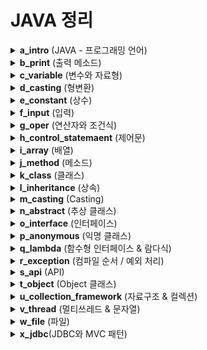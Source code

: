 
# JAVA 정리

<details>
<summary><strong>a_intro</strong> (JAVA - 프로그래밍 언어)</summary>

## 프로그래밍 언어
- 프로그래밍 언어는 **개발자와 운영체제가 소통하기 위한 언어**

### 소스코드
- 개발자와 운영체제가 소통할 내용을 글로 작성해 놓은 것

### 소스파일 (.java)
- 소스코드를 작성해 놓은 파일

### 컴파일
- 사람의 언어(소스코드)를 컴퓨터 언어로 변환하는 작업

### 컴파일러
- 컴파일을 수행하는 프로그램 혹은 명령어  
- 위에서 아래로, 좌에서 우로 번역

### 프로그램
- 소스코드로 잘 짜여진 틀

### 콘솔
- 개발자와 운영체제가 소통한 결과를 보여주는 창

---

## 프로그램 구조 비교

### 일반 프로그램
- **구성**: 프로그램 → OS → 하드웨어  
- **특징**
  - 이식성이 좋지 않음
  - 하드웨어에 직접 접근 가능

### JAVA 프로그램
- **구성**: JAVA 프로그램 → JVM → OS → 하드웨어  
- **특징**
  - 이식성이 좋음
  - 하드웨어에 직접 접근하기 어려움

---

## JVM, JRE, JDK

### JVM (Java Virtual Machine)
- 자바 프로그램을 실행해주는 가상 머신

### JRE (Java Runtime Environment)
- JVM을 생성하며, 실행에 필요한 라이브러리 포함

### JDK (Java Development Kit)
- 컴파일 명령어와 실행 명령어 제공  
- JRE + 개발에 필요한 도구 포함

---

## JDK 설치
[다운로드 링크](https://drive.google.com/file/d/1bsLuMXWQ-yg50m4SNToucnhEBMLSg6He/view?usp=drive_link)

### 환경 변수 설정
- 매번 해당 경로로 들어가서 실행하는 것이 불편하기 때문에 환경 변수 설정
- 설치된 프로그램을 CLI 환경에서 명령어처럼 사용하기 위해 **Path에 경로 등록**  
- 이를 통해 어디서든지 해당 명령어 실행 가능

---

## IDE (통합 개발 환경) 설치
- **이클립스** (무료, 정부 표준)  
  [다운로드 링크](https://drive.google.com/file/d/18qYUbfdkXWrX0hbSnvFOuihh9MXI_k7j/view?usp=drive_link)

- **인텔리제이** (유료, 다양한 기능)

---

## 기본 구조
기본 구조

```
프로젝트
  └── 패키지 (소문자 시작)
    └── 클래스 (대문자 시작)
      └── 메소드 (이름 + 소괄호)
        └── 소스코드
```
</details>



<details>
<summary><strong>b_print</strong> (출력 메소드)</summary>

## 출력 메소드

### 주요 출력 메소드
1. **print()**  
   - 마지막에 자동으로 줄바꿈되지 않고, 아래 문장과 이어서 출력됨

2. **println()**  
   - 마지막에 자동으로 줄바꿈됨

3. **printf()**  
   - 서식 문자를 사용하여 출력 가능  
   - 자동으로 줄바꿈되지 않음

### 출력 메소드를 사용하는 이유
- 오류를 구체적으로 확인하기 위해 개발자가 사용하는 도구

#### 예시 1: 출력 없이 코드만 작성
A 코드
B 코드
C 코드
D 코드

- 오류 발생 시 어떤 라인에서 발생했는지 알기 어렵다.

#### 예시 2: 출력 메소드 사용
```java
A 코드
System.out.println("A");
B 코드
System.out.println("B");
C 코드
System.out.println("C");
D 코드
System.out.println("D");
```

- "C"가 콘솔에 출력되었다면, 위에서 아래로 번역되기 때문에 D 코드에 문제가 발생한 것으로 판단된다.

</details>

<details>
<summary><strong>c_variable</strong> (변수와 자료형)</summary>

## 변수
- 변수는 저장공간이다.

```x = 10```

- 저장공간의 이름: x  
- 대입 연산자: =  
- 값(상수): 10

---

## 자료형(type)
- 자료형은 저장공간의 종류이다.

| 자료형 | type  | byte | 값 |
|--------|-------|------|-----------------------------|
| 정수형 | byte  | 1    | 1, 4, -120, 100 ...        |
|        | short | 2    | 123, 9, 150, -55           |
|        | int   | 4    | -2147483648 ~ 2147483647   |
|        | long  | 8    | 30L, 8L, -15464839203 ...  |
| 실수형 | float | 4    | 3.12, 2.59, -123.456, 2.0 |
|        | double| 8    | 3.12, 2.59, -123.456, 2.0 |
| 문자형 | char  | 2    | 'a', 'b', '3' ...           |
| 문자열 | String| ?    | "ABC", "0.0", "123.321", "A" ... |

---

## 변수의 선언
자료형 변수명 = 초기값;


예시:
``` int x = 10; ```

- x라는 이름의 저장공간이 int형으로 할당(allocation)되고 그 안에 10이 들어간다.

---

## 주소
``` int x = 10; ```

- x라는 이름의 저장공간이 int형으로 RAM에 할당되면, 고유한 값인 주소값이 부여된다.  
- 프로그램 실행 중 주소가 이동될 수 있으나, 중복은 없다.

---

## 변수의 사용

```
int data = 10;   // 저장공간
data = 20;     // 저장공간
data + 9;      // 값
data = data + 2;   // 저장공간 + 값
```

- 변수를 사용한 부분 전체에서 값이 참조된다.

---

## 변수 선언시 주의사항
1. 같은 이름의 변수로 선언할 수 없다.
2. 초기화를 해준다  
   - 정수: 0  
   - 실수: 0.0  
   - 문자: ' '  
   - 문자열: "", null
3. 되도록 선언부에 한꺼번에 선언 (영역 상단)

---

## 변수를 사용하는 이유
1. 반복되는 값을 쉽게 관리하기 위해서
2. 의미 없는 값을 하나의 정보로 만들기 위해서 (자료구조)

</details>


<details>
<summary><strong>d_casting</strong> (형변환)</summary>

## 형변환

### 자동 형변환
- 정수 + 정수 = 정수  
- 정수 + 실수 = 실수  
- 정수 + 문자 = 정수  

### 강제 형변환 (Casting)
- (자료형)값
- 예시:
```(double)3 == 3.0```


---

## 문자열 형변환

### 1. 다른 자료형 → 문자열
- 문자열과 다른 일반 자료형을 연결하면 결과는 **문자열**이 된다.

### 2. 문자열 → 다른 자료형
- 일반 자료형은 일반 자료형끼리만 형변환 가능  
- 문자열 타입은 **클래스 타입**으로, 일반 자료형의 클래스 타입 도움 필요

```
Integer.parseInt("") => 전달한 문자열에서 변환(추출)된 정수
Double.parseDouble("") => 전달한 문자열에서 변환(추출)된 실수
```
</details>

<details>
<summary><strong>e_constant</strong> (상수)</summary>

## 상수
- 항상 그대로인 수  
- 값은 변경할 수 없음

final 자료형 상수명 = 값;


---

## 상수를 사용하는 이유
- 값에 의미를 부여하기 위해 사용

</details>

<details>
<summary><strong>f_input</strong> (입력)</summary>

## 입력
- 커서가 깜빡이고 있는 상태를 **입력 상태**라고 한다.  
- 입력하기 전에 **출력을 통해 사용자에게 어떤 값을 입력해야 하는지 알려주어야 함**

---

## 입력 클래스
```java
Scanner sc = new Scanner(System.in);
```

- Scanner: 자료형
- sc: 변수명
- new Scanner(System.in): 값 (입력 받을 객체 생성)

---

## 입력 메소드
### next()
- 사용자가 입력한 공백 또는 줄바꿈 문자(엔터)를 구분점으로 문자열을 분리한다.
- 첫 번째 문자열은 첫 번째 next()에 담기고
- 두 번째 문자열은 두 번째 next()에 담긴다.

### nextLine()
- 사용자가 입력한 문자열 값
- 공백 문자도 값으로 취급하기 때문에 그대로 입력 받는다.

</details>

<details>
<summary><strong>g_oper</strong> (연산자와 조건식)</summary>

## 연산자
- 기능이 있는 특수문자

---

## 연산자의 우선순위
- 하나의 식에 여러 종류의 연산자가 사용될 경우, **어떤 순서로 연산되는지** 확인

1. 최우선 연산자  
2. 단항 연산자  
3. 산술 연산자  
4. 쉬프트 연산자  
5. 관계 연산자  
6. 논리 연산자  
7. 삼항 연산자  
8. 대입 연산자

---

## 결합성
- 하나의 식에 동일한 연산자가 여러 개 사용되면, **알맞는 방향으로 결합되어 연산**되는 성질

---

## 논리형 (boolean)
- 참: `true`  
- 거짓: `false`

```java
boolean check = true;
boolean check2 = 10 > 11; // false
```

- 초기값은 `false`

---

## 조건식
- 결과가 참 또는 거짓, 둘 중 하나가 나오는 식  
- 항상 **값으로 취급**

### 관계 연산자
| 연산자 | 의미       |
|--------|-----------|
| ==     | 같다      |
| !=     | 같지 않다 |
| <, >   | 미만, 초과 |
| <=, >= | 이하, 이상 |

### 논리 연산자
| 연산자 | 의미                   |
|--------|-----------------------|
| &&     | AND, 두 조건 모두 참이면 참 |
| ||     | OR, 둘 중 하나라도 참이면 참 |

### 단항 연산자
| 연산자 | 의미            |
|--------|----------------|
| !      | NOT, 참→거짓, 거짓→참 |

### 삼항 연산자
``` 조건식 ? 참 : 거짓 ```

---

## 대입 연산자 (복합 대입 연산자 / 누적 연산자)

```
int money = 10000;
// money = money - 1000
money -= 1000;
System.out.println(money);

int data = 10;
data += 1;
data++;
System.out.println(data);
```


---

## 증감 연산자
- `++`, `--`

### 전위형
- 해당 라인부터 바로 적용
```
++data;
--data;
```


### 후위형
- 다음 라인부터 적용
```
data++;
data--;
```

</details>


<details>
<summary><strong>h_control_statemaent</strong> (제어문)</summary>

## 제어문
- 컴파일러의 제어를 컨트롤 할 수 있는 문장

---

### ▶ 조건문

#### ▷ if문
```java
if(조건식){
    실행할 문장;
}
```
1. 위 조건식 결과와 상관없이 무조건 검사
```
if(조건식){
    실행할 문장;
}
if(조건식){
    실행할 문장;
}
...
if(조건식){
      실행할 문장;
}
```
   
2. 위 조건식이 false여야 검사, true라면 검사하지 않는다

```
if(조건식){
      실행할 문장;
}
else if(조건식){
      실행할 문장;
}
else if(조건식){
      실행할 문장;
}
else {
      실행할 문장;
}
...
else {
            실행할 문장;
         }
```

### ▷ switch문
```
switch(값) {
    case 값1:
        실행할 문장;
        break;
    case 값2:
        실행할 문장;
        break;
    ...
    default:
        실행할 문장;
        break;
}
```

## ※ 삼항 연산자, if, switch문의 비교
- **삼항 연산자**: 조건식을 1개만 사용할 때  
- **if문**: 조건식에 비교 연산자(>, <, <=, >=)를 사용하거나 여러 조건식을 논리 연산자로 연결할 때  
- **switch문**: 하나의 변수에 여러 경우의 값이 담길 수 있고, 각 값이 같은지 비교할 때

---

## ▶ 반복문

### ▷ for문
```java
int i = 0; i < 10; i++
for(초기식; 조건식; 증감식) {
    실행할 문장;
}
```


**for문 흐름**
1. 초기식  
2. 조건식(true)  
3. 실행할 문장  
4. 증감식  

반복:  
5. 조건식(true)  
6. 실행할 문장  
7. 증감식  

종료:  
8. 조건식(false)  
9. 반복 종료

---

### ▷ while문
```
while(조건식) {
실행할 문장;
}
```

---

### ▷ do ~ while문
```
do {
실행할 문장;
} while(조건식);
```

---

### ※ 반복문 선택 기준
- for문: 반복 횟수를 알 때  
- while문: 반복 횟수를 모를 때  
- do ~ while문: 무조건 처음 한 번은 실행해야 할 때

---

## ▶ 기타 제어문
- break: 즉시 해당 중괄호 영역을 탈출  
  - if문 안에서 사용 시, if문 자체가 아니라 감싸고 있는 중괄호 영역을 탈출  
- continue: 즉시 다음 반복으로 넘어감  
  - 아래 코드를 실행하지 않기 위해 사용

</details>

<details>
<summary><strong>i_array</strong> (배열)</summary>

## 배열을 사용하는 이유
1. 변수를 여러 개 선언하면 이름도 여러 개 생김  
   → 관리가 불편  
   → n칸 배열을 한 번만 선언하면 저장공간 n개 생성, 이름도 1개 → 관리 편함
2. 규칙성이 없는 값에 규칙성을 부여하기 위해 사용

---

## 배열 선언

```java
// 어떤 값을 넣을지 알 때
자료형[] 배열명 = {값1, 값2, ...};

// 어떤 값을 넣을지는 모르나, 칸 수를 알 때
자료형[] 배열명 = new 자료형[칸수];

// 값과 칸 수 모두 모를 때
자료형[] 배열명 = null;
```
- new: Heap 메모리에 할당, 초기값 자동 초기화

- null: 주소 초기값, 어떤 값을 넣을지 모를 때

- Java 배열은 항상 Heap(동적 메모리)에 할당 → 동적 배열만 존재

---

## 배열 구조
-int[] arData : 저장공간 1개
- 5개의 값을 담으려면 5칸 필요 → Heap 메모리에 할당
- 첫 번째 저장공간 주소가 arData에 들어감 → 다음 주소 접근은 + n
- Java에서는 주소 접근 연산자 없으므로 [] 사용

```
Data[2] // index 2 값 읽기
```

- 배열의 방 번호 → index, 항상 0부터 시작

---

## length
- 배열 선언 시 length 상수 생성 → 배열 길이 담김
- 사용: 배열명.length

---
## 배열 사용 예시
```
int[] arData = new int[5];  // 저장공간
arData[0] = 120;            // 값 할당
arData[0] + 9;              // 값 참조
System.out.println(arData); // 주소값 출력
arData[2] = arData[0] + arData[1]; // 저장공간, 값 계산
System.out.println(arData[5]);     // 오류 발생
```
---
## 2차원 배열
- 배열 안에 배열
- 1차원 배열을 여러 개 선언하면, 관리하기 어렵다.
-	2차원 배열 n행 m열을 한 번만 선언하자!
-	2차원 배열부터는 메모리 낭비가 심하므로 선호하지 않는다.

  ---

## 2차원 배열 선언
```
// 값이 있을 때
자료형[][] 배열명 = {{값1, 값2, ...}, {값3, 값4, ...}, ...};

// 값은 모르지만 행과 열을 알 때
자료형[][] 배열명 = new 자료형[행][열];

// 값과 크기 모두 모를 때
자료형[][] 배열명 = null;
```
</details>

<details>
<summary><strong>j_method</strong> (메소드)</summary>

## 메소드
- 이름 뒤에 소괄호  
- 단, 키워드 뒤에 소괄호는 메소드가 아니다  
- 저장공간이다

예시:
```
f       (x)   =  2x + 1  
메소드  매개      리턴값  
이름     변수
```
---

## 메소드 선언
(1)리턴타입 (2)메소드명 (자료형 (3)매개변수명, ....) {  
  (4)실행할 문장  
  (5)return 리턴값;  
}  

- (1) 리턴값이 있다면 리턴값의 자료형을 작성, 없다면 void  
- (2) 동사로 작성  
- (3) 외부에서 전달받을 값이 있다면 자료형과 순서에 맞게 선언  
 - 생략 시 외부에서 값을 전달받을 수 없음  
- (4) 생략 가능, 메소드 기능을 구현하는 로직 작성  
- (5) 생략 가능, 리턴값이 있다면 사용한 부분 전체가 리턴값으로 봐야함  

---

## 메소드 선언 순서 (예제: 두 정수 덧셈)

1. 메소드 이름 결정  
 ```add(){}  ```

2. 매개변수 결정  
 ```add(int number1, int number2){}  ```

3. 실행할 문장 작성  
```
add(int number1, int number2){  
  int result = number1 + number2  
 }
```

4. 리턴값 작성  
```
 add(int number1, int number2){  
  int result = number1 + number2  
  return result;  
 }
 ```

5. 리턴타입 결정  
```
int add(int number1, int number2){  
  int result = number1 + number2  
  return result;  
 }
```

---

## 메소드 주의사항
1. 메소드를 선언할 때 `{}`가 있으며 반드시 메소드 밖에서 선언  
2. 메소드를 사용할 때 `{}`가 없으며 반드시 메소드 안에서 사용  

---

## 메소드를 사용하는 이유
1. 재사용성 (특정성을 부여하지 않음)  
2. 소스코드 간결화

</details>

<details> <summary><strong>k_class</strong> (클래스)</summary>

## 클래스(반)
- 공통 요소를 한 번만 선언해 놓고 가져다 사용하도록 설계

### 특징
1. **타입**
   - 클래스 안에 선언된 변수와 메소드를 사용하려면 해당 클래스 타입으로 변수를 선언해야 함
2. **주어**
   - 예: Monkey.eat("바나나") → 원숭이가 바나나를 먹는다
   - 항상 클래스 이름으로 시작하며, 앞글자를 대문자로 작성

---

## 클래스 선언
```
class 클래스명 {
  필드(변수, 메소드)
}
```

---

## 클래스 필드 사용
1. **객체화(instance)**
   - 객체(instance variable)을 만드는 작업, 추상적인 개념을 구체화
   - 예: ```클래스명 객체명 = new 클래스명();```
   - `.`(닷 연산자): 멤버 변수 접근, 주소값 뒤에서만 사용 가능

2. **static**
   - 모든 객체가 공유해야 하는 필드일 경우 사용
   - 클래스 하나당 한 개만 존재, 객체 없이 클래스명으로 접근

---

## 생성자
- 클래스 이름 뒤에 소괄호가 있는 형태, 메소드와 기능 비슷하지만 리턴 없음
- 역할
  1. 해당 클래스의 필드를 메모리에 할당하고 주소값 부여
  2. 초기화

### 기본 생성자
- 매개변수 없는 생성자
- 클래스 선언 시 자동으로 생성
- 사용자가 직접 생성자 선언 시 기본 생성자는 사라짐

---

## this
- 필드에 접근한 객체의 주소값을 참조
- 접근한 객체의 필드 주소값이 this에 자동 저장

---

## 변수의 종류
1. **전역 변수**
   - 클래스 필드로 메소드 밖에 선언
   - 클래스 내 모든 메소드에서 접근 가능
   - 생성자를 통해 메모리에 할당, 객체마다 별도로 존재

2. **지역 변수**
   - 메소드 내부 또는 `{}` 내부에서 선언
   - 선언 영역 내에서만 사용 가능, 종료 시 사라짐
   - 반드시 초기화 필요

3. **정적 변수(static 변수)**
   - 클래스 변수라고도 함, static 키워드 사용
   - 프로그램 실행 시 가장 먼저 메모리에 할당, 단 한 번만 할당
   - 모든 객체가 공유, 객체 생성 없이 클래스명으로 접근 가능
</details>

<details> <summary><strong>l_inheritance</strong> (상속)</summary>


## 상속이 필요한 경우
1. 기존에 선언된 클래스의 필드를 새 클래스에서 그대로 사용하고자 할 때
2. 여러 클래스 선언 시 필드가 겹치면, 부모 클래스를 먼저 선언하고 공통 필드를 묶어 자식 클래스에 상속

---

## 상속 문법
```
class A {
  // A 필드
}
```
```
class B extends A {
  // A, B 필드
}
```

- A: 부모 클래스, 상위 클래스, 슈퍼 클래스, 기반 클래스
- B: 자식 클래스, 하위 클래스, 서브 클래스, 파생 클래스

---

## super() - 부모 생성자
- 자식 클래스 타입의 객체는 부모 필드에 접근 가능
- 자식 생성자만 호출 시, 자식 필드만 메모리에 할당
- 실제로 자식 생성자 호출 시 부모 생성자도 호출되어 부모와 자식 필드 모두 메모리에 할당
- 부모 생성자 호출 방법: `super()`
- 코드 맨 첫 줄에 작성 필요
- super()를 생략하면 컴파일러가 자동 작성

---

## 접근 권한 제어자(Access Modifier)
1. **default**: 같은 패키지 내 접근 가능, 다른 패키지 접근 불가
2. **public**: 모든 곳에서 접근 가능, 클래스 앞에 붙이면 해당 파일의 메인 클래스 의미
3. **protected**: 다른 패키지 접근 불가, 자식 클래스 접근 가능
4. **private**: 다른 클래스에서 접근 불가

### private 사용 이유
- 외부에서 직접 필드 접근을 막고, 메소드를 통해 접근하도록 유도
- public 접근자를 통해 외부 접근 허용
- public 접근자 2가지: getter, setter
- 클래스 설계 시 변수는 private로 선언하고 getter, setter 통해 접근

---

## 단축키
- Alt + Shift + S, R : getter, setter 생성

  </details>

<details> <summary><strong>m_casting</strong> (Casting)</summary>

## 모든 자식은 부모타입이다

---

## Casting

### 1. Up Casting
- 자식 값을 부모 타입으로 형변환
- 자식에서 구현한 필드는 다른 곳에 위치하고,
  구현된 부모 필드만 들어간다

### 2. Down Casting
- 부모 타입에 자식값을 담아놓은 up casting 객체를 다시 자식 타입에 담을 수 있음
- 분리되었던 자식 필드가 다시 붙어 자식 타입에 들어감

※ 부모 값을 자식 타입으로 형변환 시 오류 발생

---

## Casting을 잘 사용하는 방법
1. 모든 자식들을 하나의 타입으로 묶을 때 **up casting** 진행
2. 전달받은 자식 객체가 어떤 타입인지 검사 후
   해당 타입으로 **down casting** 진행
- 즉, 묶어서 하나의 타입으로 받고, 다시 원래 타입으로 복구

---

## 타입 비교 연산자

### instanceof: 조건식
- 사용법: 객체명 instanceof 클래스명
1. 객체가 클래스 타입일 경우 → true
2. 객체가 클래스 타입이 아닐 경우 → false

</details>

<details> <summary><strong>n_abstract</strong> (추상 클래스)</summary>

# JAVA - 추상 클래스

## 정의
- 필드 안에 구현되지 않은 메소드가 있는 클래스를 **추상 클래스**라고 한다.
- 구현되지 않은 메소드를 **추상 메소드**라고 부른다.
- 추상 클래스는 반드시 재정의를 통해 구현해야 메모리에 할당된다.
- "강제성"을 위해 사용된다.

## 추상 클래스 선언

```
abstract class 클래스명 {
    // 추상 메소드
    abstract 리턴타입 메소드명(매개변수, ...);

    // 일반 메소드도 선언 가능
    리턴타입 메소드명(매개변수, ...) {
        // 구현 내용
    }
}
```

</details>

<details> <summary><strong>o_interface</strong> (인터페이스)</summary>


## 정의
- 추상 클래스를 고도화한 문법
- **상수**와 **추상 메소드**만 존재
- 구현은 지정한 클래스에서 진행
- 인터페이스를 클래스에 지정할 때는 **implements** 키워드 사용

## 추상 클래스와 인터페이스 관계
- 인터페이스를 클래스에 바로 지정하면 모든 메소드 구현이 강제됨
- 일반적으로 필요한 메소드만 골라서 재정의 가능
- 강제성을 없애는 중간 클래스는 **추상 클래스**로 선언
  - 추상 클래스 이름 뒤에는 `Adapter`를 붙임

## 특징
1. 인터페이스도 자료형(타입)
   - 인터페이스를 구현한 클래스는 모두 인터페이스 타입
2. 인터페이스끼리 필드 상속 시 `extends` 사용
3. **default 메소드**
   - 인터페이스 내부에서 일반 메소드 선언 가능 (JDK 8부터)
</details>

<details> <summary><strong>p_anonymous</strong> (익명 클래스)</summary>


## 내부 클래스 (Inner Class)
- 어떤 영역 안에 클래스가 선언되면 내부 클래스라고 함

## 익명 클래스 (Anonymous Inner Class)
- 이름이 없는 클래스
- 구현되지 않은 필드를 구현하기 위해 **일회성**으로 생성됨

## 실습 예시
- 나이키 회사를 설립
  - 잠실점: 일반 판매 진행
  - 강남점: 무료 나눔 행사 진행

- 지점 신규 오픈 시 본사에 **최초 1회 등록**
- 무료 나눔 행사 중:
  - "무료 나눔 행사" 출력
- 일반 판매 중:
  - 판매를 직접 수행 (`sell()` 메소드 사용)
- 무료 나눔 행사 지점은 판매 방식을 등록할 필요 없음
</details>


<details> <summary><strong>q_lambda</strong> (함수형 인터페이스 & 람다식)</summary>

## 함수형 인터페이스 (Functional Interface)
- 인터페이스 중 추상 메소드를 **하나만** 가지고 있는 인터페이스
- @FunctionalInterface를 인터페이스 위에 작성하여 **단 하나의 추상 메소드만 선언 가능**

## 람다식 (Lambda Expression)
- 함수형 인터페이스에서 **메소드 이름이 필요 없음**
- 이름 없는 메소드로서 값처럼 사용 가능
- 매개변수로 전달 가능
- 익명 메소드(Anonymous Method)라고도 부름

### 람다식 문법
1. (매개변수 형식 나열, ...) -> 리턴값;
2. (매개변수 형식 나열, ...) -> {실행할 문장; return 리턴값;};
3. 매개변수 -> 리턴값;
4. 매개변수 -> {실행할 문장; return 리턴값;};
5. 참조형 (::)
   - 생성자 참조: 클래스명::new
   - 메소드 참조
     - static, 접근 객체 메소드: 클래스명::메소드명
     - 일반: 객체명::메소드명

## [기초 실습]
- package: lambdaTask
- PrintName 인터페이스 선언
  - String getFullName(String, String) 추상 메소드 선언
  - 성과 이름 전달받음
- PrintNameTest 클래스
  - void printFullName(PrintName, String, String) 메소드
  - 외부 구현된 PrintName 전달받아 전체 이름 출력
- main 메소드에서 printFullName() 사용하여 테스트

## [심화 실습]
- 여러 개 정수 입력 후 덧셈, 뺄셈 결과 확인 애플리케이션

### 예시
- 입력: 7 + 35 - 9 → 출력: 33
- 입력: -9 + 8 + 10 → 출력: 9

### 조건
- 사용자가 정상적으로만 입력한다고 가정
- 함수형 인터페이스 Calc: 두 정수 전달받아 int 리턴
- 함수형 인터페이스 OperCheck: 전체 식 전달받아 String[] 리턴
- MyMath 클래스
  - static 메소드 operate: 두 정수 덧셈, 뺄셈 람다식 리턴
  - main 메소드에서 getOpers를 람다식으로 구현
- 첫 번째 정수가 음수일 경우 오류 해결
</details>

<details> <summary><strong>r_exception</strong> (컴파일 순서 / 예외 처리)</summary>

## 컴파일 순서
1. 디버그: 오류 검사
2. 빌드: 프로그램 생성
3. 링크: 생성된 프로그램까지의 경로를 저장
4. 실행

## 예외 처리
- 컴파일 오류: 빨간줄, 문법 오류
- 빌드 오류: 실행하자마자 오류
- 런타임 오류: 잘 실행되다가 갑자기 오류, 사용자의 입력 및 외부 요인에 의한 오류

런타임 오류는 제어문으로 막을 수 없는 경우가 있으며, 이 때 예외 처리 문법으로 해결 가능

## 예외 처리 문법
```java
try {
    // 오류가 발생할 수 있는 문장
}
 catch (예외 이름 객체명) {
    // 오류 발생 시 실행할 문장
}
catch (예외 이름 객체명) {
    // 다른 오류 발생 시 실행할 문장
}
...
finally {
    // catch에서 잡히지 않은 오류가 있더라도 무조건 실행
}
```

## 예외 발생
- 직접 예외를 발생시키려면 예외 던지기를 사용
- 생성자 호출 전 throw 키워드 사용

## 사용자 정의 예외

- 기본적으로는 예외가 아닌 특정 상황에서 직접 예외를 만들 수 있음
- Exception 혹은 RuntimeException을 상속받아 예외 클래스 선언

1. Exception은 컴파일 오류 발생 → 예외처리를 강제
2. RuntimeException은 컴파일 오류 없음 → 예외처리 선택 가능

</details>

<details> <summary><strong>s_api</strong> (API)</summary>

## API (Application Programming Interface)
개발에 필요한 라이브러리들의 집합.
선배 개발자들이 만들어 놓은 소스코드의 집합

## 내부 API
- JDK 설치 시 제공해주는 기본 API

## 외부 API
- 사설 업체에서 개발한 패키지 밑 클래스들을 의미
- 보통 JAR 파일로 배포하며, 자바 프로젝트의 Build Path에 추가해서 사용

## JAR 파일을 프로젝트에 추가하기
1. 배포된 JAR 파일을 다운 받는다
2. 프로젝트 우클릭 → Build Path → Configure Build Path
3. Libraries 탭 클릭 → ClassPath (안되면 ModulePath) 클릭 → Add External JARs
4. 저장된 경로의 `.jar` 파일 더블 클릭으로 추가
5. Apply and Close

</details>

<details> <summary><strong>t_object</strong> (Object 클래스)</summary>

최상위 부모로서, 모든 클래스는 자동으로 Object를 상속받는다.

## 1. toString()
- 항상 객체명을 출력할 때에는 toString()을 붙여서 출력
- 객체명만 출력 메소드에 전달해도 toString()의 문자열 값이 출력됨
- 기본적으로 Object에 선언된 toString()은 소속과 필드 주소를 문자열로 리턴
- 실무에서는 불필요한 정보이므로, 필드 정보를 확인하도록 재정의 후 사용
- 클래스 선언 시 각 필드의 초기화 여부를 확인할 때 활용

## 2. equals()
- 주소값을 비교하는 메소드이며 `==`과 동일
- String 클래스에서 equals()를 값 비교로 재정의
- 문자열 비교는 무조건 equals() 사용
- 원하는 필드를 비교하려면 반드시 equals()를 재정의해야 함

## 3. hashCode()
- 자바에서 사용하는 고유한 주소값
- JVM에서 관리하며 중복 없는 값, 실제 메모리 주소와 다름
- 컬렉션 프레임워크에서 재정의 목적을 이해하도록 함

</details>

<details> <summary><strong>u_collection_framework</strong> (자료구조 & 컬렉션)</summary>

## 알고리즘
어떤 문제가 발생되었을 때 해결할 수 있는 절차 혹은 순서

## 자료구조(저장공간)
의미 없는 데이터를 하나의 정보로 만들어주는 알고리즘들의 집합.  
저장소의 종류에 대해 알아보자!

## 컬렉션 프레임워크(Collection Framework)
많은 데이터를 쉽고 효과적으로 관리할 수 있는 자료구조 클래스들의 집합

### List
List는 인터페이스이다.
1. **Vector**: 용량 관리, 보안성 강화, 처리량 감소
2. **LinkedList**: FILO로 인해 넣을 때는 빠르지만, 원하는 위치의 데이터를 가져오는 것이 상대적으로 느림
3. **ArrayList**: 인덱스로 데이터를 관리. 컬렉션 클래스 중 실무에서 가장 많이 사용됨.  
   배열의 특징인 인덱스를 이용하여 값을 저장하고 관리

**배열과 ArrayList의 차이**
- 배열: 길이에 제한이 있을 때 사용
- ArrayList: 몇 개의 데이터가 들어올지 알 수 없을 때 사용

### 실습 1
과일 정보를 담을 클래스 선언(Fruit)
- 과일 이름(중복 없음)
- 과일 가격

CRUD 관련 기능을 담아놓을 클래스 선언(Market)
- 과일 추가
- 과일 삭제
- 과일 가격이 평균 가격보다 낮은지 검사
- 과일 전체 조회
- 과일 이름으로 가격 조회

### 실습 2
음식 정보를 담을 클래스 선언(Food)
- 음식 이름
- 음식 가격
- 음식 종류(한식, 중식, 일식, 양식)

CRUD 관련 기능을 담아놓을 클래스 선언(Restaurant)
- 음식 추가
- 음식 이름으로 음식 종류 조회
- 사용자가 원하는 종류의 음식 전체 조회
- 음식 종류 수정 후 가격 10% 상승
- 사용자가 원하는 종류의 음식 개수 조회

### 숙제
직접 주제를 정한 뒤 CRUD 연습하기.  
총 3가지의 주제로 구성하고 구현

### Set(집합)
Set은 인터페이스이다.  
List와 마찬가지로 Collection 인터페이스를 상속받음

**HashSet**
- 집합에서 중복되는 원소를 포함할 수 없는 것처럼, 중복되는 값을 무시
- 저장된 값들은 인덱스가 없기 때문에 순서 없음
- 값의 유무 검사에 특화, 해시코드 기반으로 유무 검사 → 속도가 상대적으로 좋음

**Iterator**
- 순서가 없는 객체에 순서를 부여하거나, 순서가 있어도 Iterator 방식의 순서로 변경
- 해당 객체에 `iterator()` 메소드 사용, 리턴 타입은 Iterator
- `hasNext()`로 다음 값 존재 여부 검사, `next()`로 값 가져오기

### Map
Set과 Collection 2개의 자료구조를 하나로 합친 자료구조  
List와 Set처럼 Collection 상속하지 않고 독립적

**HashMap** (서버 간 데이터 전달)
- Key와 Value 한 쌍으로 저장, 검색 목적
- Key에 중복 값 넣으면 Value가 최근 값으로 수정
- Key가 중복되지 않으면 새롭게 추가
- Value는 중복 가능

</details>

<details> <summary><strong>v_thread</strong> (멀티쓰레드 & 문자열)</summary>

## 프로그램, 프로세스, 쓰레드

- **프로그램**: 실행이 안 된 상태
- **프로세스**: 실행 중인 프로그램
- **쓰레드**: 프로세스 내의 작업 처리 경로

### 쓰레드 유형
- **싱글 쓰레드 (단일 쓰레드)**
  - 처리 경로가 하나이므로 직렬적 처리
  - 하나의 작업 문제 발생 시 다른 작업에는 영향 없음 → 안정성 보장
  - 설계가 단순

- **멀티 쓰레드 (다중 쓰레드)**
  - 한 프로세스를 동시에 처리하는 것처럼 보이나, 실제는 짧은 단위로 분할 후 처리
  - 여러 처리 경로 존재 → 동시 작업 가능
  - 하나의 쓰레드 문제 발생 시 전체에 영향
  - 장점: 처리량, 효율성, 생산성 증가

---

# 멀티 쓰레드 구현 방법
**핵심: run() 메소드 재정의**

1. **Thread 클래스 상속**
   - run() 재정의
   - start()로 스케줄링

2. **Runnable 인터페이스 구현**
   - run() 구현
   - Thread 생성자에 전달 후 start() 호출

> 주의: extends는 한 번만 사용 가능 → Runnable 구현 선호  
> Runnable은 함수형 인터페이스 → 람다로 구현 가능

---

# 동기화(Synchronized)
- 하나의 쓰레드가 자원 접근 중일 때 다른 쓰레드 접근 차단
- 자원 공유 문제 방지

**동기화 문법**
- **블록**
```java
synchronized(mutex){
   ...
}
```
- 영역 전체에 동기화 걸린다.
- mutex는 문이고, 이 문에 들어오는 쓰레드는 lock 상태에 돌입한다.
- 해당 자원을 모두 사용하면(코드 모두 실행 후) lock을 해제하고 다음 쓰레드가 들어온다.


- **키워드**

  synchronized
 - 메소드 리턴 타입 앞에 작성하면, 해당 메소드가 전체 동기화에 걸린다.

# String
- 새로운 문자열 상수를 대입할 때마다, 동일한 문자열이 없다면 Constant Pool에 객체가 생성됨
- `+` 연산으로 문자열을 반복 연결 시 객체 다수 생성 → 메모리 비용 증가

# StringBuilder
- 하나의 객체를 생성 후 append()로 문자열 연결
- 객체 반복 생성 없음 → 메모리 효율 ↑
- 완성된 문자열 확인: `toString()`

# StringBuffer
- StringBuilder와 동일하게 하나의 객체로 문자열 연결
- 내부 동기화 포함 → 단일 쓰레드에서는 속도 ↓
- 멀티 쓰레드 환경에서 안전하게 사용 가능
- JDK 5 이전 코드 호환 위해 존재, 오래된 라이브러리에서 여전히 사용 가능

</details>

<details> <summary><strong>w_file</strong> (파일)</summary>


## 개요
- **Stream**: 원본 데이터가 알맞은 인코딩 방식으로 전송되는 연결 통로  
- **byte 단위**로 입출력 → 개별 처리 방식  
- 성능 향상을 위해 **Buffer**를 사용하면 일괄 처리 가능  

---

## Writer (출력)

### BufferedWriter
- 버퍼를 사용하는 출력 클래스  
- 효율적인 대량 쓰기 가능  

### FileWriter
- 지정한 경로의 파일을 **출력(쓰기) 모드**로 연다  
- 파일이 없으면 새로 생성 후 열림  

---

## Reader (입력)

### BufferedReader
- 버퍼를 사용하는 입력 클래스  
- 효율적인 대량 읽기 가능  

### FileReader
- 지정한 경로의 파일을 **입력(읽기) 모드**로 연다  
- 파일이 존재하지 않으면 **FileNotFoundException** 발생  

---

## File 클래스
- 지정한 경로에 있는 **파일 정보**를 담는 타입  
- 주요 기능:
  - 디렉터리 생성  
  - 해당 경로의 전체 파일 목록 조회  
  - 파일 삭제  

</details>

<details> 
<summary><strong>x_jdbc</strong>(JDBC와 MVC 패턴)</summary>

## JDBC (Java Database Connectivity)
- Java와 RDB 간의 연결을 위한 기술

---

## 소프트웨어 디자인 설계 패턴

### ▶ MVC 패턴
애플리케이션을 **Model, View, Controller** 3가지 역할로 분리하여 설계하는 패턴  

#### 1. M (Model)
- 테이블에서 조회된 결과 값 혹은 화면으로부터 전달받은 값을 담는 클래스  
- 클래스명 뒤에 **VO** 또는 **DTO**를 붙인다  
  - **VO (Value Object)**  
    - 테이블을 기반으로 만들어진 객체  
    - **단일 테이블 조회** 시 사용  
  - **DTO (Data Transfer Object)**  
    - 화면에서 보여줄 여러 테이블의 데이터를 한 번에 묶어서 전달하는 객체  
    - **여러 테이블 조회** 시 사용  

#### 2. V (View)
- 사용자에게 보여지는 화면(UI)을 구성하는 부분  

#### 3. C (Controller)
- 사용자 요청을 처리하고 Model과 View를 연결하는 역할  
- JSP 챕터에서 구체적으로 이해할 수 있음  
- Controller 코드가 길어지는 것을 방지하기 위해 **DBMS SQL 관련 코드를 별도의 DAO로 분리**  

---

### DAO (Data Access Object)
- DB와의 연결 및 **CRUD(Create, Read, Update, Delete)** 기능을 전담하는 클래스  
- SQL문 처리 전용 객체  

</details>

